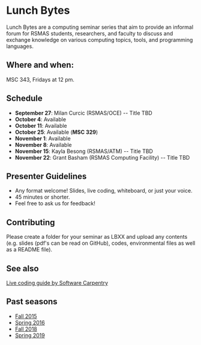 # Lunch Bytes

Lunch Bytes are a computing seminar series that aim to provide an informal forum for RSMAS students, 
researchers, and faculty to discuss and exchange knowledge on various computing topics, tools, and programming languages.

## Where and when:

MSC 343, Fridays at 12 pm.

## Schedule

* **September 27**: Milan Curcic (RSMAS/OCE) -- Title TBD
* **October 4**: Available
* **October 11**: Available
* **October 25**: Available (**MSC 329**)
* **November 1**: Available
* **November 8**: Available
* **November 15**: Kayla Besong (RSMAS/ATM) -- Title TBD
* **November 22**: Grant Basham (RSMAS Computing Facility) -- Title TBD

## Presenter Guidelines

* Any format welcome! Slides, live coding, whiteboard, or just your voice.
* 45 minutes or shorter.
* Feel free to ask us for feedback!

## Contributing

Please create a folder for your seminar as LBXX and upload any contents (e.g. slides (pdf's can be read on GitHub), codes, environmental files as well as a README file).

## See also

[Live coding guide by Software Carpentry](http://swcarpentry.github.io/swc-releases/2017.02/instructor-training/13-live/)

## Past seasons

* [Fall 2015](Fall_2015)
* [Spring 2016](Spring_2016)
* [Fall 2018](Fall_2018)
* [Spring 2019](Spring_2019)
